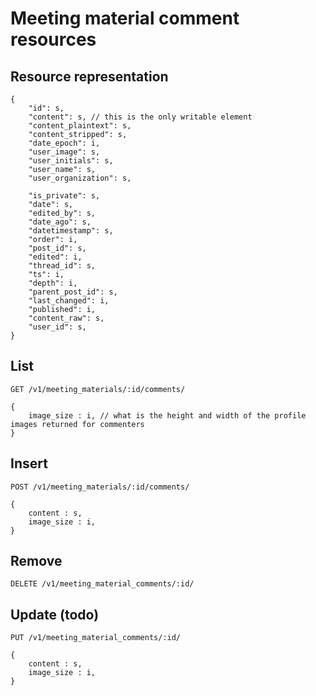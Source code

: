 # Meeting material comment resources

## Resource representation

    {
        "id": s,
        "content": s, // this is the only writable element
        "content_plaintext": s,
        "content_stripped": s,
        "date_epoch": i,
        "user_image": s,
        "user_initials": s,
        "user_name": s,
        "user_organization": s,

        "is_private": s,
        "date": s,
        "edited_by": s,
        "date_ago": s,
        "datetimestamp": s,
        "order": i,
        "post_id": s,
        "edited": i,
        "thread_id": s,
        "ts": i,
        "depth": i,
        "parent_post_id": s,
        "last_changed": i,
        "published": i,
        "content_raw": s,
        "user_id": s,
    }

## List

    GET /v1/meeting_materials/:id/comments/
    
    {
        image_size : i, // what is the height and width of the profile images returned for commenters
    }

## Insert

    POST /v1/meeting_materials/:id/comments/

    {
        content : s,
        image_size : i,
    }

## Remove 

    DELETE /v1/meeting_material_comments/:id/

## Update (todo)

    PUT /v1/meeting_material_comments/:id/

    {
        content : s,
        image_size : i,
    }


